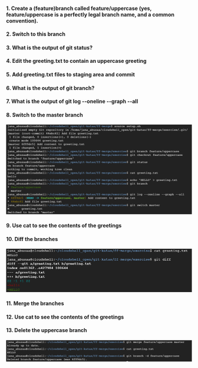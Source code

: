 #### 1. Create a (feature)branch called feature/uppercase (yes, feature/uppercase is a perfectly legal branch name, and a common convention).

#### 2. Switch to this branch

#### 3. What is the output of git status?

#### 4. Edit the greeting.txt to contain an uppercase greeting

#### 5. Add greeting.txt files to staging area and commit

#### 6. What is the output of git branch?

#### 7. What is the output of git log --oneline --graph --all

#### 8. Switch to the master branch
<img src="/branching-merging/branching.png">


#### 9. Use cat to see the contents of the greetings

#### 10. Diff the branches
<img src="/branching-merging/branching1.png">

#### 11. Merge the branches

#### 12. Use cat to see the contents of the greetings

#### 13. Delete the uppercase branch
<img src="/branching-merging/merging.png">
